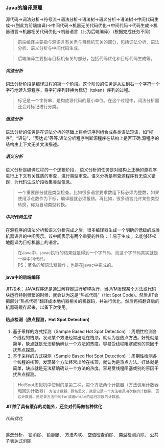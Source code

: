 ### Java的编译原理

源代码->词法分析->符号流->语法分析->语法树->语义分析->语法树->中间代码生成->(到此为前端编译)->中间代码->机器无关代码优化->中间代码->代码生成->机器语言->机器相关代码优化->机器语言（此为后端编译）（根据完成任务不同）

> 前端编译主要指与源语言有关但与目标机无关的部分，包括词法分析、语法分析、语义分析与中间代码生成。

> 后端编译主要指与目标机有关的部分，包括代码优化和目标代码生成等。

##### 词法分析
词法分析阶段是编译过程的第一个阶段。这个阶段的任务是从左到右一个字符一个字符地读入源程序，将字符序列转换为标记（token）序列的过程。
>标记是一个字符串，是构成源代码的最小单位。在这个过程中，词法分析器还会对标记进行分类。

##### 语法分析
语法分析的任务是在词法分析的基础上将单词序列组合成各类语法短语，如“程序”，“语句”，“表达式”等等.语法分析程序判断源程序在结构上是否正确.源程序的结构由上下文无关文法描述。

##### 语义分析
语义分析是编译过程的一个逻辑阶段， 语义分析的任务是对结构上正确的源程序进行上下文有关性质的审查，进行类型审查。语义分析是审查源程序有无语义错误，为代码生成阶段收集类型信息。
> 一个重要部分就是类型检查。比如很多语言要求数组下标必须为整数，如果使用浮点数作为下标，编译器就必须报错。再比如，很多语言允许某些类型转换，称为自动类型转换。

##### 中间代码生成
在源程序的语法分析和语义分析完成之后，很多编译器生成一个明确的低级的或类机器语言的中间表示。该中间表示有两个重要的性质： 1.易于生成； 2.能够轻松地翻译为目标机器上的语言。
> 在Java中，javac执行的结果就是得到一个字节码，而这个字节码其实就是一种中间代码。  
PS：著名的解语法糖操作，也是在javac中完成的。

#### java中的后端编译
JIT技术：JAVA程序还是通过解释器进行解释执行，当JVM发现某个方法或代码块运行特别频繁的时候，就会认为这是“热点代码”（Hot Spot Code)。然后JIT会把部分“热点代码”翻译成本地机器相关的机器码，并进行优化，然后再把翻译后的机器码缓存起来，以备下次使用。

#### 热点检测（热点探测，Hot Spot Detection)
1. 基于采样的方式探测（Sample Based Hot Spot Detection) ：周期性检测各个线程的栈顶，发现某个方法经常出险在栈顶，就认为是热点方法。好处就是简单，缺点就是无法精确确认一个方法的热度。容易受线程阻塞或别的原因干扰热点探测。
2. 基于采样的方式探测（Sample Based Hot Spot Detection) ：周期性检测各个线程的栈顶，发现某个方法经常出险在栈顶，就认为是热点方法。好处就是简单，缺点就是无法精确确认一个方法的热度。容易受线程阻塞或别的原因干扰热点探测。

> HotSpot虚拟机中使用的是第二种，每个方法两个计数器（方法调用计数器和回边计数器）
`方法计数器。顾名思义，就是记录一个方法被调用次数的计数器。`
`回边计数器。是记录方法中的for或者while的运行次数的计数器。`

**JIT除了具有缓存的功能外，还会对代码做各种优化**

###### 代码优化
逃逸分析、 锁消除、 锁膨胀、 方法内联、 空值检查消除、 类型检测消除、 公共子表达式消除